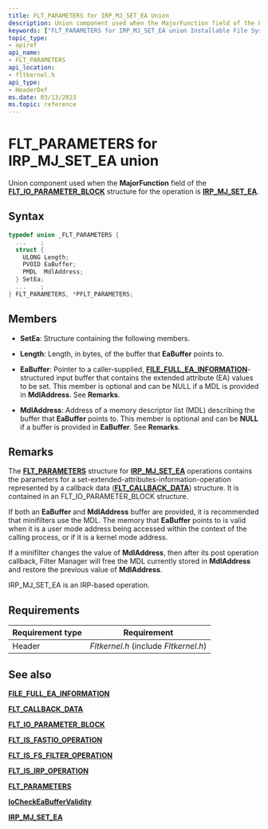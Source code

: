 ```yaml
---
title: FLT_PARAMETERS for IRP_MJ_SET_EA Union
description: Union component used when the MajorFunction field of the FLT_IO_PARAMETER_BLOCK structure for the operation is IRP_MJ_SET_EA.
keywords: ["FLT_PARAMETERS for IRP_MJ_SET_EA union Installable File System Drivers", "FLT_PARAMETERS union Installable File System Drivers", "PFLT_PARAMETERS union pointer Installable File System Drivers"]
topic_type:
- apiref
api_name:
- FLT_PARAMETERS
api_location:
- fltkernel.h
api_type:
- HeaderDef
ms.date: 03/13/2023
ms.topic: reference
---
```


# FLT_PARAMETERS for IRP_MJ_SET_EA union

Union component used when the **MajorFunction** field of the [**FLT_IO_PARAMETER_BLOCK**](/windows-hardware/drivers/ddi/fltkernel/ns-fltkernel-_flt_io_parameter_block) structure for the operation is [**IRP_MJ_SET_EA**](irp-mj-set-ea.md).

## Syntax

``` C
typedef union _FLT_PARAMETERS {
  ...    ;
  struct {
    ULONG Length;
    PVOID EaBuffer;
    PMDL  MdlAddress;
  } SetEa;
  ...    ;
} FLT_PARAMETERS, *PFLT_PARAMETERS;
```

## Members

- **SetEa**: Structure containing the following members.

- **Length**: Length, in bytes, of the buffer that **EaBuffer** points to.

- **EaBuffer**: Pointer to a caller-supplied, [**FILE_FULL_EA_INFORMATION**](/windows-hardware/drivers/ddi/wdm/ns-wdm-_file_full_ea_information)-structured input buffer that contains the extended attribute (EA) values to be set. This member is optional and can be NULL if a MDL is provided in **MdlAddress**. See **Remarks**.

- **MdlAddress**: Address of a memory descriptor list (MDL) describing the buffer that **EaBuffer** points to. This member is optional and can be **NULL** if a buffer is provided in **EaBuffer**. See **Remarks**.

## Remarks

The [**FLT_PARAMETERS**](/windows-hardware/drivers/ddi/fltkernel/ns-fltkernel-_flt_parameters) structure for [**IRP_MJ_SET_EA**](irp-mj-set-ea.md) operations contains the parameters for a set-extended-attributes-information-operation represented by a callback data ([**FLT_CALLBACK_DATA**](/windows-hardware/drivers/ddi/fltkernel/ns-fltkernel-_flt_callback_data)) structure. It is contained in an FLT_IO_PARAMETER_BLOCK structure.

If both an **EaBuffer** and **MdlAddress** buffer are provided, it is recommended that minifilters use the MDL. The memory that **EaBuffer** points to is valid when it is a user mode address being accessed within the context of the calling process, or if it is a kernel mode address.

If a minifilter changes the value of **MdlAddress**, then after its post operation callback, Filter Manager will free the MDL currently stored in **MdlAddress** and restore the previous value of **MdlAddress**.

IRP_MJ_SET_EA is an IRP-based operation.

## Requirements

| Requirement type | Requirement |
| ---------------- | ----------- |
| Header | *Fltkernel.h* (include *Fltkernel.h*) |

## See also

[**FILE_FULL_EA_INFORMATION**](/windows-hardware/drivers/ddi/wdm/ns-wdm-_file_full_ea_information)

[**FLT_CALLBACK_DATA**](/windows-hardware/drivers/ddi/fltkernel/ns-fltkernel-_flt_callback_data)

[**FLT_IO_PARAMETER_BLOCK**](/windows-hardware/drivers/ddi/fltkernel/ns-fltkernel-_flt_io_parameter_block)

[**FLT_IS_FASTIO_OPERATION**](/windows-hardware/drivers/ddi/index)

[**FLT_IS_FS_FILTER_OPERATION**](/previous-versions/ff544648(v=vs.85))

[**FLT_IS_IRP_OPERATION**](/previous-versions/ff544654(v=vs.85))

[**FLT_PARAMETERS**](/windows-hardware/drivers/ddi/fltkernel/ns-fltkernel-_flt_parameters)

[**IoCheckEaBufferValidity**](/windows-hardware/drivers/ddi/ntifs/nf-ntifs-iocheckeabuffervalidity)

[**IRP_MJ_SET_EA**](irp-mj-set-ea.md)
